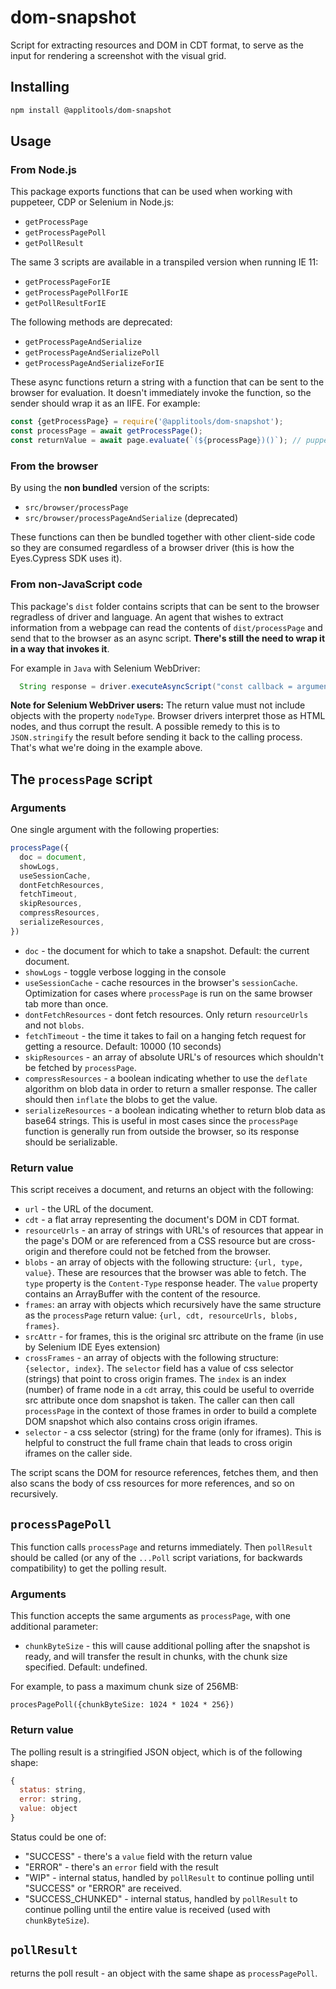 # dom-snapshot

Script for extracting resources and DOM in CDT format, to serve as the input for rendering a screenshot with the visual grid.

## Installing

```sh
npm install @applitools/dom-snapshot
```

## Usage

### From Node.js

This package exports functions that can be used when working with puppeteer, CDP or Selenium in Node.js:

- `getProcessPage`
- `getProcessPagePoll`
- `getPollResult`

The same 3 scripts are available in a transpiled version when running IE 11:
- `getProcessPageForIE`
- `getProcessPagePollForIE`
- `getPollResultForIE`

The following methods are deprecated:
- `getProcessPageAndSerialize`
- `getProcessPageAndSerializePoll`
- `getProcessPageAndSerializeForIE`

These async functions return a string with a function that can be sent to the browser for evaluation. It doesn't immediately invoke the function, so the sender should wrap it as an IIFE. For example:

```js
const {getProcessPage} = require('@applitools/dom-snapshot');
const processPage = await getProcessPage();
const returnValue = await page.evaluate(`(${processPage})()`); // puppeteer
```

### From the browser

By using the **non bundled** version of the scripts:

- `src/browser/processPage`
- `src/browser/processPageAndSerialize` (deprecated)

These functions can then be bundled together with other client-side code so they are consumed regardless of a browser driver (this is how the Eyes.Cypress SDK uses it).

### From non-JavaScript code

This package's `dist` folder contains scripts that can be sent to the browser regradless of driver and language. An agent that wishes to extract information from a webpage can read the contents of `dist/processPage` and send that to the browser as an async script. **There's still the need to wrap it in a way that invokes it**.

For example in `Java` with Selenium WebDriver:

```java
  String response = driver.executeAsyncScript("const callback = arguments[arguments.length - 1];(" + processPage + ")().then(JSON.stringify).then(callback, function(err) {callback(err.stack || err.toString())})";
```

**Note for Selenium WebDriver users:** The return value must not include objects with the property `nodeType`. Browser drivers interpret those as HTML nodes, and thus corrupt the result. A possible remedy to this is to `JSON.stringify` the result before sending it back to the calling process. That's what we're doing in the example above.

## The `processPage` script

### Arguments

One single argument with the following properties:

```js
processPage({
  doc = document,
  showLogs,
  useSessionCache,
  dontFetchResources,
  fetchTimeout,
  skipResources,
  compressResources,
  serializeResources,
})
```

- `doc` - the document for which to take a snapshot. Default: the current document.
- `showLogs` - toggle verbose logging in the console
- `useSessionCache` - cache resources in the browser's `sessionCache`. Optimization for cases where `processPage` is run on the same browser tab more than once.
- `dontFetchResources` - dont fetch resources. Only return `resourceUrls` and not `blobs`.
- `fetchTimeout` - the time it takes to fail on a hanging fetch request for getting a resource. Default: 10000 (10 seconds)
- `skipResources` - an array of absolute URL's of resources which shouldn't be fetched by `processPage`.
- `compressResources` - a boolean indicating whether to use the `deflate` algorithm on blob data in order to return a smaller response. The caller should then `inflate` the blobs to get the value.
- `serializeResources` - a boolean indicating whether to return blob data as base64 strings. This is useful in most cases since the `processPage` function is generally run from outside the browser, so its response should be serializable.

### Return value

This script receives a document, and returns an object with the following:

- `url` - the URL of the document.
- `cdt` - a flat array representing the document's DOM in CDT format.
- `resourceUrls` - an array of strings with URL's of resources that appear in the page's DOM or are referenced from a CSS resource but are cross-origin and therefore could not be fetched from the browser.
- `blobs` - an array of objects with the following structure: `{url, type, value}`. These are resources that the browser was able to fetch. The `type` property is the `Content-Type` response header. The `value` property contains an ArrayBuffer with the content of the resource.
- `frames`: an array with objects which recursively have the same structure as the `processPage` return value: `{url, cdt, resourceUrls, blobs, frames}`.
- `srcAttr` - for frames, this is the original src attribute on the frame (in use by Selenium IDE Eyes extension)
- `crossFrames` - an array of objects with the following structure: `{selector, index}`. The `selector` field has a value of css selector (strings) that point to cross origin frames. The `index` is an index (number) of frame node in a `cdt` array, this could be useful to override src attribute once dom snapshot is taken. The caller can then call `processPage` in the context of those frames in order to build a complete DOM snapshot which also contains cross origin iframes.
- `selector` - a css selector (string) for the frame (only for iframes). This is helpful to construct the full frame chain that leads to cross origin iframes on the caller side.

The script scans the DOM for resource references, fetches them, and then also scans the body of css resources for more references, and so on recursively.

## `processPagePoll`

This function calls `processPage` and returns immediately. Then `pollResult` should be called (or any of the `...Poll` script variations, for backwards compatibility) to get the polling result.

### Arguments

This function accepts the same arguments as `processPage`, with one additional parameter:

- `chunkByteSize` - this will cause additional polling after the snapshot is ready, and will transfer the result in chunks, with the chunk size specified. Default: undefined.

For example, to pass a maximum chunk size of 256MB:

```
procesPagePoll({chunkByteSize: 1024 * 1024 * 256})
```

### Return value

The polling result is a stringified JSON object, which is of the following shape:

```js
{
  status: string,
  error: string,
  value: object
}
```

Status could be one of:

- "SUCCESS" - there's a `value` field with the return value
- "ERROR" - there's an `error` field with the result
- "WIP" - internal status, handled by `pollResult` to continue polling until "SUCCESS" or "ERROR" are received.
- "SUCCESS_CHUNKED" - internal status, handled by `pollResult` to continue polling until the entire value is received (used with `chunkByteSize`).

## `pollResult`

returns the poll result - an object with the same shape as `processPagePoll`.